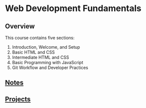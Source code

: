 # Web Development Fundamentals

## Overview

This course contains five sections:

1. Introduction, Welcome, and Setup
2. Basic HTML and CSS
3. Intermediate HTML and CSS
4. Basic Programming with JavaScript
5. Git Workflow and Developer Practices

## [Notes](notes.md)

## [Projects](projects)
